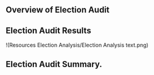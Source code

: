 ## Overview of Election Audit 

## Election Audit Results 
!(Resources Election Analysis/Election Analysis text.png)

## Election Audit Summary.
